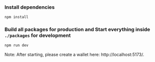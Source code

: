 ### Install dependencies

```bash
npm install
```

### Build all packages for production and Start everything inside `./packages` for development

```bash
npm run dev 
```

Note: After starting, please create a wallet here: http://localhost:5173/.